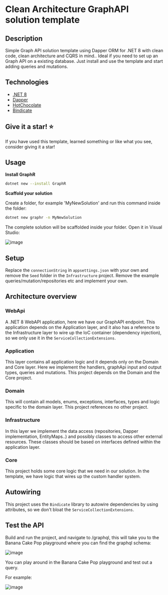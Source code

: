 # Clean Architecture GraphAPI solution template 

## Description

Simple Graph API solution template using Dapper ORM for .NET 8 with clean code, clean architecture and CQRS in mind..
Ideal if you need to set up an Graph API on a existing database. Just install and use the template and start adding queries and mutations.

## Technologies

- [.NET 8](https://github.com/dotnet/core)
- [Dapper](https://github.com/DapperLib/Dapper)
- [HotChocolate](https://github.com/ChilliCream/graphql-platform)
- [Bindicate](https://github.com/Tim-Maes/Bindicate)

## Give it a star! :star:
If you have used this template, learned something or like what you see, consider giving it a star!

## Usage

**Install GraphR**

```bash
dotnet new --install GraphR
```

**Scaffold your solution**

Create a folder, for example 'MyNewSolution' and run this command inside the folder:

```bash
dotnet new graphr -n MyNewSolution
```
The complete solution will be scaffolded inside your folder. Open it in Visual Studio:

![image](https://github.com/Tim-Maes/GraphR/assets/91606949/297e227a-4b55-44e0-ab92-4aa3dc5e7558)

## Setup

Replace the `connectionString` in `appsettings.json`  with your own and remove the `Seed` folder in the `Infrastructure` project.
Remove the example queries/mutation/repositories etc and implement your own.

## Architecture overview

### WebApi

A .NET 8 WebAPI application, here we have our GraphAPI endpoint. This application depends on the Application layer, and it also has a reference to the Infrastructure layer to wire up the IoC container (dependency injection), so we only use it in the `ServiceCollectionExtensions`.

### Application

This layer contains all application logic and it depends only on the Domain and Core layer. Here we implement the handlers, graphApi input and output types, queries and mutations. This project depends on the Domain and the Core project.

### Domain

This will contain all models, enums, exceptions, interfaces, types and logic specific to the domain layer. This project references no other project.

### Infrastructure

In this layer we implement the data access (repositories, Dapper implementation, EntityMaps..) and possibly classes to access other external resources. These classes should be based on interfaces defined within the application layer. 

### Core

This project holds some core logic that we need in our solution. In the template, we have logic that wires up the custom handler system.

## Autowiring

This project uses the `Bindicate` library to autowire dependencies by using attributes, so we don't bloat the `ServiceCollectionExtensions`.


## Test the API

Build and run the project, and navigate to <localhost>/graphql, this will take you to the Banana Cake Pop playground where you can find the graphql schema:

![image](https://github.com/Tim-Maes/GraphR/assets/91606949/5b8bdfb1-74fc-4e54-a8a9-e72cacd4845c)

You can play around in the Banana Cake Pop playground and test out a query.

For example:

![image](https://github.com/Tim-Maes/GraphR/assets/91606949/57b26947-86e0-4c5f-b74a-ea92520b7d31)
